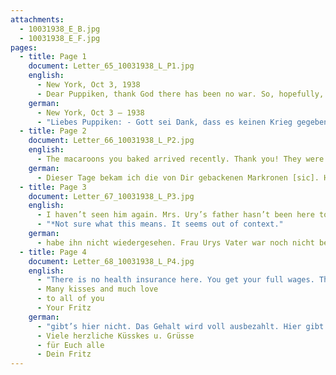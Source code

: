 ```yaml
---
attachments:
  - 10031938_E_B.jpg
  - 10031938_E_F.jpg
pages:
  - title: Page 1
    document: Letter_65_10031938_L_P1.jpg
    english:
      - New York, Oct 3, 1938
      - Dear Puppiken, thank God there has been no war. So, hopefully, we will get you here soon. I am enclosing the documents you requested via telegram. I hope that everything is correct. I cannot get anything else from the bank. I submitted Form 575 to Washington again. I wrote an urgent [request], but there’s nothing to be done. We have to be patient until they are willing. I think you should submit the items [documents?] to the consul in person. Perhaps they have found the confirmation of Form 575, and you will receive your visa immediately. However, if you don’t go [yourself], send everything to Walter by registered mail. The documents will tell you what I explained, so I don’t need to say anything about those. You will see that I changed my approach from what I told you in my last letter.
    german:
      - New York, Oct 3 – 1938
      - "Liebes Puppiken: - Gott sei Dank, dass es keinen Krieg gegeben hat. So werden wir hoffentlich bald erreichen, dass Du hier bist. Anbei sende ich Dir die in deinem Telegramm geforderten Unterlagen. Ich hoffe, dass so alles richtig ist. Von der Bank ist nichts anderes zu bekommen. Das Formular 575 habe ich erneut in Washington eingereicht, habe zwar sehr dringlich geschrieben, aber da ist nichts zu machen. Wir müssen uns gedulden, bis es ihnen gefällig ist. Ich wäre dafür dass Du die Sachen selbst beim Konsul abgibst. Vielleicht ist die Bestätigung des Form. 575 inzwischen gefunden worden u. Du bekommst gleich ein Visum. Solltest Du indessen nicht fahren, schicke alles unter Einschreiben an Walter. Aus den Unterlagen ersiehst Du, was ich erklärt habe, sodass ich darüber nichts zu sagen brauche. Du siehst, dass ich es doch anders gemacht habe als in meinem letzten Brief an Dich angegeben."
  - title: Page 2
    document: Letter_66_10031938_L_P2.jpg
    english:
      - The macaroons you baked arrived recently. Thank you! They were good. Only a few crumbs remain. The light ones were a bit tricky to eat. Why did you stick paper under each one? It was really hard for me to remove. The brown ones did not have paper, so they were easier to handle. Did you go see the Bergmanns? How are they and what are their plans? I am really surprised that Ruth did not write the letter to me that I asked her to write. Mr. Ury is not here. I heard from Miss Zunsa, whom I met about two weeks ago, that he is in Switzerland. The baby has arrived. It doesn’t bother me much. I’m not here in the daytime, and so far, it has been very quiet at night. So I stayed here [in this apartment/house]. The Sterns are in dire need of the money! When you get here, I definitely don’t want to stay here. I think it would work, but I don’t want to. Mr. Stern sent an affidavit to his mother a few weeks ago. I think she will arrive soon. She is still living in K. You don’t need to contact her. I don’t know if Mr. Startländer(?) has a job.
    german:
      - Dieser Tage bekam ich die von Dir gebackenen Markronen [sic]. Herzl. Dank. Sie haben gut geschmeckt. So sind nur noch ein paar Krümel da. Die hellen waren ein bisschen schwer zu essen. Warum hast Du unter jede ein Papier geklebt? Ich konnte es gar so schlecht abkriegen. Die braunen hatten kein Papier u. man hat es deshalb leichter mit ihnen. Warst Du bei Bergmanns? Wie geht es ihnen u. was fangen sie demnächst an? Ich bin sehr erstaunt, dass Ruth nicht den Brief an mich geschrieben hat, um den ich sie gebeten hatte. Herr Ury ist nicht hier. Ich hörte von Frl. Zunsa, die ich vor ca. 14 Tagen traf, er sei in der Schweiz. Das Kind ist da. Es stört mich kaum. Tagsüber bin ich nicht da, u. nachts ist es vorläufig sehr ruhig. So bin ich mal hier wohnen geblieben. Sterns brauchen das Geld sehr! Wenn Du kommst, will ich auf keinen Fall hier wohnen bleiben. Ich glaube es ginge wohl, aber ich will nicht. Herr Stern hat seiner Mutter vor einigen Wochen ein Affidavit geschickt. Ich denke, dass sie bald kommt. Sie wohnt noch in K. Du brauchst Dich nicht mit ihr in Verbindung setzen. Ob Herr Startländer(?) eine Stellung hat, weiss ich nicht. Ich
  - title: Page 3
    document: Letter_67_10031938_L_P3.jpg
    english:
      - I haven’t seen him again. Mrs. Ury’s father hasn’t been here to see me. I don’t know him. I received a letter from Speyers Köln(?) two months ago. It is still here waiting for my reply, like so many others. I heard from mom that Ela is sick. Miss Tadakuma has not been able to find any music students. She is not well at all health-wise. I often meet with Edie. He is at the Leibholz’s every day. They live almost next door to each other. He hangs around, can’t find work. His wife will have to wait for an affidavit for a long time. She still lives in Leipzig. Don’t go see her before you leave. I still have my job. And I don’t think I will lose it this year. Unbidden!*
      - "*Not sure what this means. It seems out of context."
    german:
      - habe ihn nicht wiedergesehen. Frau Urys Vater war noch nicht bei mir. Ich kenne ihn nicht. Von Speyers Köln(?) hatte ich vor 2 Monaten einen Brief. Er liegt noch da zur Beantwortung, wie so mancher andere. Ela ist krank, wie ich von Mama hörte. Miss Tadakuma konnte bisher keine Musikschüler finden. Sie ist gesundheitlich garnicht auf der Höhe. Edie treffe ich oft. Er ist Tag für Tag bei Leibholz. Sie wohnen fast Haus an Haus. Er lungert rum, kann keine Arbeit finden. Seine Frau wird noch lange auf ein Affidavit zu warten haben. Sie wohnt noch in Leipzig. Gehe nicht zu ihr, ehe Du kommst. Meine Stellung habe ich noch. Ich glaube auch nicht, dass ich sie dieses Jahr verlieren werde. Unberufen! Krankenversicherung
  - title: Page 4
    document: Letter_68_10031938_L_P4.jpg
    english:
      - "There is no health insurance here. You get your full wages. There’s nothing new to report from here. Thank God. My health is alright. I hope yours is, too. I received a letter from the Gartenbergs today. What I anticipated happened. In his own words: We are not well at all here. And then the usual begging letter begins. Now they remember me. Those people! Mrs. G. says that she did not receive any response from you to two letters she sent. Did I tell you I received word from Franken at last?"
      - Many kisses and much love
      - to all of you
      - Your Fritz
    german:
      - "gibt’s hier nicht. Das Gehalt wird voll ausbezahlt. Hier gibt’s nichts Neues. Gott sei Dank. Gesundheitlich bin ich alright. Du hoffentlich auch. Heute hatte ich Brief von Gartenbergs. Wie ichs mir gedacht habe, ists gekommen. Er schreibt wörtlich: Hier geht es uns in keiner Hinsicht gut. Und die Folge ist der übliche Bettelbrief. Jetzt erinnern sie sich wieder an mich. Das sind die Richtigen! Von Dir sagt Frau G., dass sie auf 2 Briefe keine Antwort bekommen hätten. Dass ich von Franken endlich Nachricht habe, habe ich Dir wohl geschrieben?"
      - Viele herzliche Küsskes u. Grüsse
      - für Euch alle
      - Dein Fritz
---
```

  
